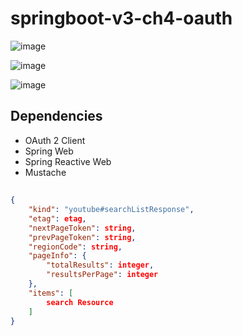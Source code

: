 # springboot-v3-ch4-oauth

![image](https://github.com/mario1980miranda/springboot-v3-ch4-oauth/assets/13603605/58e48e62-d0d1-47c8-aa23-39d3699006d5)

![image](https://github.com/mario1980miranda/springboot-v3-ch4-oauth/assets/13603605/8aa34940-e752-4b84-a91e-5dd8178e43bf)

![image](https://github.com/mario1980miranda/springboot-v3-ch4-oauth/assets/13603605/5229925c-b4bb-4dab-84c2-708cbabcdd79)

## Dependencies

- OAuth 2 Client
- Spring Web
- Spring Reactive Web
- Mustache

## 

```json
{
	"kind": "youtube#searchListResponse",
	"etag": etag,
	"nextPageToken": string,
	"prevPageToken": string,
	"regionCode": string,
	"pageInfo": {
		"totalResults": integer,
		"resultsPerPage": integer
	},
	"items": [
		search Resource
	]
}
```
